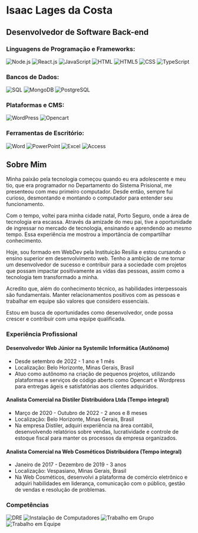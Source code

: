 # Isaac Lages da Costa

## Desenvolvedor de Software Back-end

### Linguagens de Programação e Frameworks:
![Node.js](https://img.shields.io/badge/Node.js-339933?logo=node.js&logoColor=white) 
![React.js](https://img.shields.io/badge/React-61DAFB?logo=react&logoColor=white) 
![JavaScript](https://img.shields.io/badge/JavaScript-F7DF1E?logo=javascript&logoColor=black) 
![HTML](https://img.shields.io/badge/HTML-E34F26?logo=html5&logoColor=white) 
![HTML5](https://img.shields.io/badge/HTML5-E34F26?logo=html5&logoColor=white) 
![CSS](https://img.shields.io/badge/CSS-1572B6?logo=css3&logoColor=white) 
![TypeScript](https://img.shields.io/badge/TypeScript-007ACC?logo=typescript&logoColor=white)

### Bancos de Dados:
![SQL](https://img.shields.io/badge/SQL-CC2927?logo=mysql&logoColor=white) 
![MongoDB](https://img.shields.io/badge/MongoDB-47A248?logo=mongodb&logoColor=white)
![PostgreSQL](https://img.shields.io/badge/PostgreSQL-336791?logo=postgresql&logoColor=white)

### Plataformas e CMS:
![WordPress](https://img.shields.io/badge/WordPress-21759B?logo=wordpress&logoColor=white) 
![Opencart](https://img.shields.io/badge/OpenCart-FF6600?logo=opencart&logoColor=white)

### Ferramentas de Escritório:
![Word](https://img.shields.io/badge/Word-2B579A?logo=microsoft-word&logoColor=white) 
![PowerPoint](https://img.shields.io/badge/PowerPoint-B7472A?logo=microsoft-powerpoint&logoColor=white) 
![Excel](https://img.shields.io/badge/Excel-217346?logo=microsoft-excel&logoColor=white) 
![Access](https://img.shields.io/badge/Access-A4373A?logo=microsoft-access&logoColor=white)

## Sobre Mim

Minha paixão pela tecnologia começou quando eu era adolescente e meu tio, que era programador no Departamento do Sistema Prisional, me presenteou com meu primeiro computador. Desde então, sempre fui curioso, desmontando e montando o computador para entender seu funcionamento.

Com o tempo, voltei para minha cidade natal, Porto Seguro, onde a área de tecnologia era escassa. Através da amizade do meu pai, tive a oportunidade de ingressar no mercado de tecnologia, ensinando e aprendendo ao mesmo tempo. Essa experiência me mostrou a importância de compartilhar conhecimento.

Hoje, sou formado em WebDev pela Instituição Resilia e estou cursando o ensino superior em desenvolvimento web. Tenho a ambição de me tornar um desenvolvedor de sucesso e contribuir para a sociedade com projetos que possam impactar positivamente as vidas das pessoas, assim como a tecnologia tem transformado a minha.

Acredito que, além do conhecimento técnico, as habilidades interpessoais são fundamentais. Manter relacionamentos positivos com as pessoas e trabalhar em equipe são valores que considero essenciais.

Estou em busca de oportunidades como desenvolvedor, onde possa crescer e contribuir com uma equipe qualificada.

### Experiência Profissional

#### Desenvolvedor Web Júnior na Systemilc Informática (Autônomo)
- Desde setembro de 2022 - 1 ano e 1 mês
- Localização: Belo Horizonte, Minas Gerais, Brasil
- Atuo como autônomo na criação de pequenos projetos, utilizando plataformas e serviços de código aberto como Opencart e Wordpress para entregas ágeis e satisfatórias aos clientes adquiridos.

#### Analista Comercial na Distiler Distribuidora Ltda (Tempo integral)
- Março de 2020 - Outubro de 2022 - 2 anos e 8 meses
- Localização: Belo Horizonte, Minas Gerais, Brasil
- Na empresa Distiler, adquiri experiência na área contábil, desenvolvendo relatórios sobre vendas, lucratividade e controle de estoque fiscal para manter os processos da empresa organizados.

#### Analista Comercial na Web Cosméticos Distribuidora (Tempo integral)
- Janeiro de 2017 - Dezembro de 2019 - 3 anos
- Localização: Vespasiano, Minas Gerais, Brasil
- Na Web Cosméticos, desenvolvi a plataforma de comércio eletrônico e adquiri habilidades em liderança, comunicação com o público, gestão de vendas e resolução de problemas.

### Competências
![DRE](https://img.shields.io/badge/DRE-008000?logo=dre&logoColor=white) 
![Instalação de Computadores](https://img.shields.io/badge/Instala%C3%A7%C3%A3o%20de%20Computadores-006400?logo=computer-installation&logoColor=white) 
![Trabalho em Grupo](https://img.shields.io/badge/Trabalho%20em%20Grupo-FF69B4?logo=group-work&logoColor=white) 
![Trabalho em Equipe](https://img.shields.io/badge/Trabalho%20em%20Equipe-87CEEB?logo=teamwork&logoColor=white)
